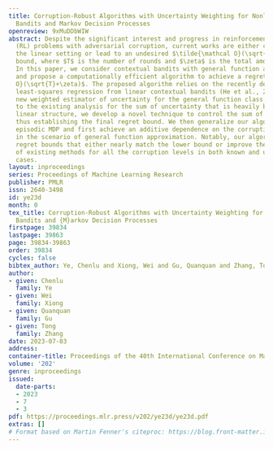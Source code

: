 ```yaml
---
title: Corruption-Robust Algorithms with Uncertainty Weighting for Nonlinear Contextual
  Bandits and Markov Decision Processes
openreview: 9xMuDDbWIW
abstract: Despite the significant interest and progress in reinforcement learning
  (RL) problems with adversarial corruption, current works are either confined to
  the linear setting or lead to an undesired $\tilde{\mathcal O}(\sqrt{T}\zeta)$ regret
  bound, where $T$ is the number of rounds and $\zeta$ is the total amount of corruption.
  In this paper, we consider contextual bandits with general function approximation
  and propose a computationally efficient algorithm to achieve a regret of $\tilde{\mathcal
  O}(\sqrt{T}+\zeta)$. The proposed algorithm relies on the recently developed uncertainty-weighted
  least-squares regression from linear contextual bandits (He et al., 2022) and a
  new weighted estimator of uncertainty for the general function class. In contrast
  to the existing analysis for the sum of uncertainty that is heavily based on the
  linear structure, we develop a novel technique to control the sum of weighted uncertainty,
  thus establishing the final regret bound. We then generalize our algorithm to the
  episodic MDP and first achieve an additive dependence on the corruption level $\zeta$
  in the scenario of general function approximation. Notably, our algorithms achieve
  regret bounds that either nearly match the lower bound or improve the performance
  of existing methods for all the corruption levels in both known and unknown $\zeta$
  cases.
layout: inproceedings
series: Proceedings of Machine Learning Research
publisher: PMLR
issn: 2640-3498
id: ye23d
month: 0
tex_title: Corruption-Robust Algorithms with Uncertainty Weighting for Nonlinear Contextual
  Bandits and {M}arkov Decision Processes
firstpage: 39834
lastpage: 39863
page: 39834-39863
order: 39834
cycles: false
bibtex_author: Ye, Chenlu and Xiong, Wei and Gu, Quanquan and Zhang, Tong
author:
- given: Chenlu
  family: Ye
- given: Wei
  family: Xiong
- given: Quanquan
  family: Gu
- given: Tong
  family: Zhang
date: 2023-07-03
address: 
container-title: Proceedings of the 40th International Conference on Machine Learning
volume: '202'
genre: inproceedings
issued:
  date-parts:
  - 2023
  - 7
  - 3
pdf: https://proceedings.mlr.press/v202/ye23d/ye23d.pdf
extras: []
# Format based on Martin Fenner's citeproc: https://blog.front-matter.io/posts/citeproc-yaml-for-bibliographies/
---
```

